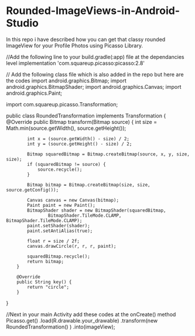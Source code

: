 # Rounded-ImageViews-in-Android-Studio
In this repo i have described how you can get that classy rounded ImageView for your Profile Photos using Picasso Library.

//Add the following line to your build.gradle(:app) file at the dependancies level
 implementation 'com.squareup.picasso:picasso:2.8'
 
 // Add the following class file which is also added in the repo but here are the codes
 import android.graphics.Bitmap;
import android.graphics.BitmapShader;
import android.graphics.Canvas;
import android.graphics.Paint;

import com.squareup.picasso.Transformation;


public class RoundedTransformation implements Transformation {
        @Override
        public Bitmap transform(Bitmap source) {
            int size = Math.min(source.getWidth(), source.getHeight());

            int x = (source.getWidth() - size) / 2;
            int y = (source.getHeight() - size) / 2;

            Bitmap squaredBitmap = Bitmap.createBitmap(source, x, y, size, size);
            if (squaredBitmap != source) {
                source.recycle();
            }

            Bitmap bitmap = Bitmap.createBitmap(size, size, source.getConfig());

            Canvas canvas = new Canvas(bitmap);
            Paint paint = new Paint();
            BitmapShader shader = new BitmapShader(squaredBitmap,
                    BitmapShader.TileMode.CLAMP, BitmapShader.TileMode.CLAMP);
            paint.setShader(shader);
            paint.setAntiAlias(true);

            float r = size / 2f;
            canvas.drawCircle(r, r, r, paint);

            squaredBitmap.recycle();
            return bitmap;
        }

        @Override
        public String key() {
            return "circle";
        }



}

//Next in your main Activity add these codes at the onCreate() method
 Picasso.get()
                .load(R.drawable.your_drawable)
                .transform(new RoundedTransformation() )
                .into(imageView);
                
                
